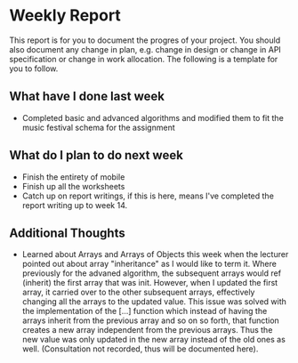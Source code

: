 # Weekly Report

This report is for you to document the progres of your project. You should also document any change in plan, e.g. change in design or change in API specification or change in work allocation. The following is a template for you to follow.

## What have I done last week

-   Completed basic and advanced algorithms and modified them to fit the music festival schema for the assignment

## What do I plan to do next week

-   Finish the entirety of mobile
-   Finish up all the worksheets
-   Catch up on report writings, if this is here, means I've completed the report writing up to week 14.

## Additional Thoughts

-   Learned about Arrays and Arrays of Objects this week when the lecturer pointed out about array "inheritance" as I would like to term it. Where previously
for the advaned algorithm, the subsequent arrays would ref (inherit) the first array that was init. However, when I updated the first array, it carried over
to the other subsequent arrays, effectively changing all the arrays to the updated value. This issue was solved with the implementation of the [...] function
which instead of having the arrays inherit from the previous array and so on so forth, that function creates a new array independent from the previous arrays. Thus the
new value was only updated in the new array instead of the old ones as well. (Consultation not recorded, thus will be documented here).
